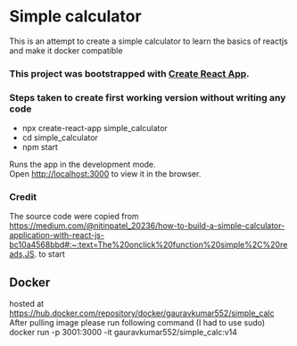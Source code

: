 # Simple calculator

This is an attempt to create a simple calculator to learn the basics of reactjs and make it docker compatible

### This project was bootstrapped with [Create React App](https://github.com/facebook/create-react-app).

### Steps taken to create first working version without writing any code

- npx create-react-app simple_calculator
- cd simple_calculator
- npm start

Runs the app in the development mode.<br />
Open [http://localhost:3000](http://localhost:3000) to view it in the browser.

### Credit
The source code were copied from https://medium.com/@nitinpatel_20236/how-to-build-a-simple-calculator-application-with-react-js-bc10a4568bbd#:~:text=The%20onclick%20function%20simple%2C%20reads,JS. to start

## Docker

hosted at https://hub.docker.com/repository/docker/gauravkumar552/simple_calc
After pulling image please run following command (I had to use sudo)
docker run -p 3001:3000 -it gauravkumar552/simple_calc:v14
